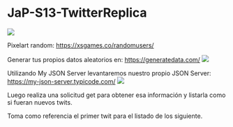 # JaP-S13-TwitterReplica


<img src="https://github.com/uscudum/JaP-S13-TwitterReplica/blob/master/img/result.PNG">

Pixelart random: https://xsgames.co/randomusers/

Generar tus propios datos aleatorios en: https://generatedata.com/
<img src="https://github.com/uscudum/JaP-S13-TwitterReplica/blob/master/img/generatedata.PNG">

Utilizando My JSON Server levantaremos nuestro propio JSON Server: https://my-json-server.typicode.com/
<img src="https://github.com/uscudum/JaP-S13-TwitterReplica/blob/master/img/JSON%20Server.PNG">


Luego realiza una solicitud get para obtener esa información y listarla como si fueran nuevos twits.

Toma como referencia el primer twit para el listado de los siguiente.
